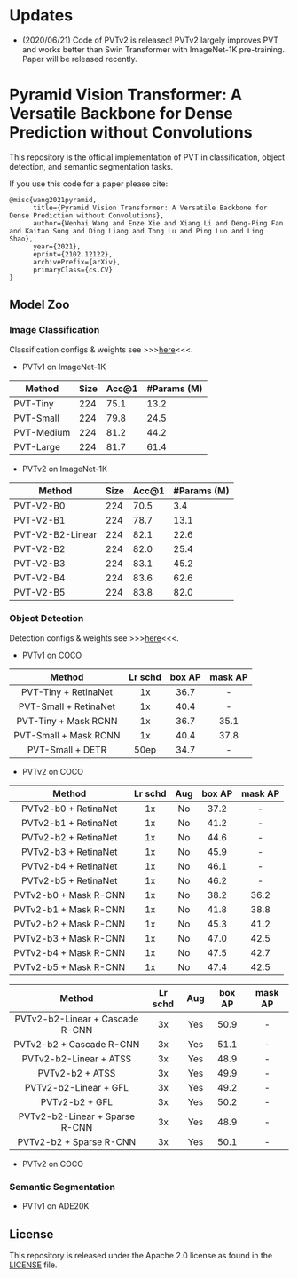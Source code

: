 # Updates
- (2020/06/21) Code of PVTv2 is released! PVTv2 largely improves PVT and works better than Swin Transformer with ImageNet-1K pre-training. Paper will be released recently.

# Pyramid Vision Transformer: A Versatile Backbone for Dense Prediction without Convolutions
This repository is the official implementation of PVT in classification, object detection, and semantic segmentation tasks.


If you use this code for a paper please cite:

```
@misc{wang2021pyramid,
      title={Pyramid Vision Transformer: A Versatile Backbone for Dense Prediction without Convolutions}, 
      author={Wenhai Wang and Enze Xie and Xiang Li and Deng-Ping Fan and Kaitao Song and Ding Liang and Tong Lu and Ping Luo and Ling Shao},
      year={2021},
      eprint={2102.12122},
      archivePrefix={arXiv},
      primaryClass={cs.CV}
}
```

## Model Zoo

### Image Classification

Classification configs & weights see >>>[here](classification/)<<<.

- PVTv1 on ImageNet-1K

| Method | Size | Acc@1 | #Params (M) |
| --- | --- | --- | --- |
| PVT-Tiny | 224 | 75.1 | 13.2 |
| PVT-Small | 224 | 79.8 | 24.5 |
| PVT-Medium | 224 | 81.2 | 44.2 |
| PVT-Large | 224 | 81.7 | 61.4 |

- PVTv2 on ImageNet-1K

| Method | Size | Acc@1 | #Params (M) |
| --- | --- | --- | --- |
| PVT-V2-B0 | 224 | 70.5 | 3.4 |
| PVT-V2-B1 | 224 | 78.7 | 13.1 |
| PVT-V2-B2-Linear | 224 | 82.1 | 22.6 |
| PVT-V2-B2 | 224 | 82.0 | 25.4 |
| PVT-V2-B3 | 224 | 83.1 | 45.2 |
| PVT-V2-B4 | 224 | 83.6 | 62.6 |
| PVT-V2-B5 | 224 | 83.8 | 82.0 |

### Object Detection 

Detection configs & weights see >>>[here](detection/)<<<.

- PVTv1 on COCO

|    Method   | Lr schd | box AP | mask AP | 
| :-------------: | :-----: | :-----: | :------:
|    PVT-Tiny + RetinaNet | 1x | 36.7    | - |
|    PVT-Small + RetinaNet | 1x | 40.4    | - |
|    PVT-Tiny + Mask RCNN  | 1x | 36.7    | 35.1 |
|    PVT-Small + Mask RCNN  | 1x | 40.4    | 37.8 |
|    PVT-Small + DETR  | 50ep | 34.7    | - |

- PVTv2 on COCO


|    Method   | Lr schd | Aug | box AP | mask AP |
| :-------------: | :-----: | :-----: | :-----: | :------: |
|    PVTv2-b0 + RetinaNet  | 1x | No | 37.2    | - |
|    PVTv2-b1 + RetinaNet  | 1x | No | 41.2    | - |
|    PVTv2-b2 + RetinaNet  | 1x | No | 44.6    | - |
|    PVTv2-b3 + RetinaNet  | 1x | No | 45.9    | - |
|    PVTv2-b4 + RetinaNet  | 1x | No | 46.1    | - |
|    PVTv2-b5 + RetinaNet  | 1x | No | 46.2    | - |
|    PVTv2-b0 + Mask R-CNN  | 1x | No | 38.2    | 36.2 |
|    PVTv2-b1 + Mask R-CNN  | 1x | No | 41.8    | 38.8 |
|    PVTv2-b2 + Mask R-CNN  | 1x | No | 45.3    | 41.2 |
|    PVTv2-b3 + Mask R-CNN  | 1x | No | 47.0    | 42.5 |
|    PVTv2-b4 + Mask R-CNN  | 1x | No | 47.5    | 42.7 |
|    PVTv2-b5 + Mask R-CNN  | 1x | No | 47.4    | 42.5 |


|    Method   | Lr schd | Aug | box AP | mask AP |
| :-------------: | :-----: | :-----: | :-----: | :------: |
|    PVTv2-b2-Linear + Cascade R-CNN  | 3x | Yes | 50.9    | - |
|    PVTv2-b2 + Cascade R-CNN  | 3x | Yes | 51.1    | - |
|    PVTv2-b2-Linear + ATSS  | 3x | Yes | 48.9    | - |
|    PVTv2-b2 + ATSS  | 3x | Yes | 49.9    | - |
|    PVTv2-b2-Linear + GFL  | 3x | Yes |49.2    | - |
|    PVTv2-b2 + GFL  | 3x | Yes |50.2   | - |
|    PVTv2-b2-Linear + Sparse R-CNN  | 3x | Yes |48.9    | - |
|    PVTv2-b2 + Sparse R-CNN  | 3x |Yes | 50.1  | - |

- PVTv2 on COCO

### Semantic Segmentation

- PVTv1 on ADE20K

## License
This repository is released under the Apache 2.0 license as found in the [LICENSE](LICENSE) file.
